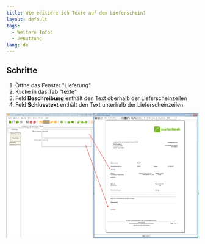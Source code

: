 ```yaml
---
title: Wie editiere ich Texte auf dem Lieferschein?
layout: default
tags:
  - Weitere Infos
  - Benutzung
lang: de
---
```


## Schritte

1. Öffne das Fenster "Lieferung"
1. Klicke in das Tab "texte"
1. Feld **Beschreibung** enthält den Text oberhalb der Lieferscheinzeilen
1. Feld **Schlusstext** enthält den Text unterhalb der Lieferscheinzeilen

![](assets/Wie_editiere_ich_Texte_auf_dem_Lieferschein-a676e.png)
